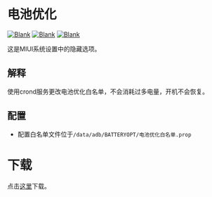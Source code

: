 # 电池优化
[![Blank](https://img.shields.io/badge/build-passing-brightgreen)](https://github.com/fankes/BATTERYOPT)
[![Blank](https://img.shields.io/badge/version-v1.0.4-green)](https://github.com/SomesakiKaede/BATTERYOPT/releases)
[![Blank](https://img.shields.io/github/downloads/fankes/BATTERYOPT/total?label=Release)](https://github.com/SomesakiKaede/BATTERYOPT/releases)

这是MIUI系统设置中的隐藏选项。

## 解释

使用crond服务更改电池优化白名单，不会消耗过多电量，开机不会恢复。

## 配置

- 配置白名单文件位于`/data/adb/BATTERYOPT/电池优化白名单.prop`

# 下载

点击[这里](https://github.com/SomesakiKaede/BATTERYOPT/releases)下载。

